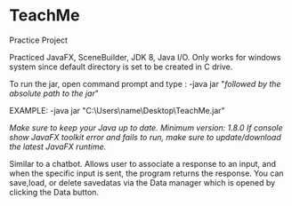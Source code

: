 # TeachMe
Practice Project

Practiced JavaFX, SceneBuilder, JDK 8, Java I/O.
Only works for windows system since default directory is set to be created in C drive.

To run the jar, open command prompt and type :
-java jar "*followed by the absolute path to the jar*"

EXAMPLE: -java jar "C:\Users\name\Desktop\TeachMe.jar"

*Make sure to keep your Java up to date. Minimum version: 1.8.0*
*If console show JavaFX toolkit error and fails to run, make sure to update/download the latest JavaFX runtime.*

Similar to a chatbot. Allows user to associate a response to an input, and when the specific input is sent, the program returns the
response. You can save,load, or delete savedatas via the Data manager which is opened by clicking the Data button.
